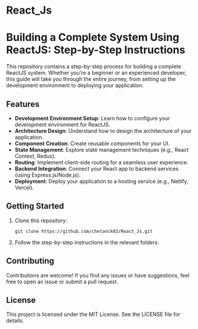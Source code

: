 # React_Js

 # Building a Complete System Using ReactJS: Step-by-Step Instructions

This repository contains a step-by-step process for building a complete ReactJS system. Whether you're a beginner or an experienced developer, this guide will take you through the entire journey, from setting up the development environment to deploying your application.

## Features

- **Development Environment Setup**: Learn how to configure your development environment for ReactJS.
- **Architecture Design**: Understand how to design the architecture of your application.
- **Component Creation**: Create reusable components for your UI.
- **State Management**: Explore state management techniques (e.g., React Context, Redux).
- **Routing**: Implement client-side routing for a seamless user experience.
- **Backend Integration**: Connect your React app to backend services (using Express.js/Node.js).
- **Deployment**: Deploy your application to a hosting service (e.g., Netlify, Vercel).

## Getting Started

1. Clone this repository:
   ```
   git clone https://github.com/chetanck03/React_Js.git

   ```
3. Follow the step-by-step instructions in the relevant folders.

## Contributing

Contributions are welcome! If you find any issues or have suggestions, feel free to open an issue or submit a pull request.

## License

This project is licensed under the MIT License. See the LICENSE file for details.

